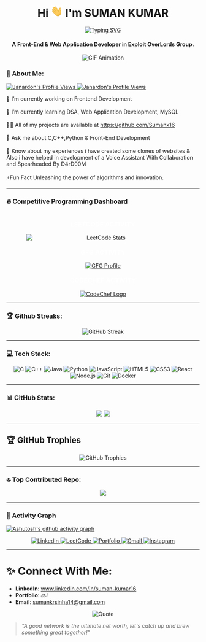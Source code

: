 <h1 align="center">Hi <img src="https://raw.githubusercontent.com/ABSphreak/ABSphreak/master/gifs/Hi.gif" height="30px"> I'm SUMAN KUMAR</h1>

<p align="center">
  <a href="https://git.io/typing-svg">
    <img src="https://readme-typing-svg.demolab.com?font=Rowdies&weight=700&size=27&pause=1000&color=ADD8E6&center=true&vCenter=true&width=435&lines=I+am+a+Web+Developer+%F0%9F%9A%80;I+am+a+Coder+%F0%9F%91%BE;I+am+a+Entrepreneur+%F0%9F%92%A1" alt="Typing SVG" />
  </a>
</p>

<h4 align="center">A Front-End & Web Application Developer in Exploit OverLords Group. </h4>
<div align="center">
     <td align="left" valign="top">      
   </td>
      <td align="right" valign="top">
        <img src="https://user-images.githubusercontent.com/74038190/225813708-98b745f2-7d22-48cf-9150-083f1b00d6c9.gif" width="500" height="300" alt="GIF Animation"/>
      </td>
</div>

### 💫 About Me:
<a href="#">
  <img alt="Janardon's Profile Views" src="https://komarev.com/ghpvc/?username=sumanx16&color=blue" />
</a>
<a href="https://github.com/janardannn?tab=followers">
  <img alt="Janardon's Profile Views" src="https://img.shields.io/github/followers/janardannn.svg?style=flat&label=Follow" />
</a>
</h1>

🔭 I’m currently working on Frontend Development<br><br>🌱 I’m currently learning DSA, Web Application Development, MySQL <br><br>👨‍💻 All of my projects are available at https://github.com/Sumanx16<br><br>💬 Ask me about C,C++,Python & Front-End Development<br><br>📄 Know about my experiences i have created some clones of websites & Also i have helped in development of a Voice Assistant With Collaboration and Spearheaded By D4rD00M <br><br>⚡Fun Fact Unleashing the power of algorithms and innovation.

---

### 🔥 Competitive Programming Dashboard  

<div align="center" style="display: flex; flex-direction: column; align-items: center;">

  <h3 style="color: white;">LEETCODE ACTIVITY</h3>
  <img src="https://leetcard.jacoblin.cool/Sumankr01?theme=dark&ext=activity" width="400px" alt="LeetCode Stats" />

  <h3 style="color: white; margin-top: 20px;">GFG ACTIVITY</h3>
  <a href="https://www.geeksforgeeks.org/user/petersin3z/" target="_blank">
    <img src="https://media.geeksforgeeks.org/gfg-gg-logo.svg" width="150px" alt="GFG Profile" />
  </a>
  
<h3 style="color: white; margin-top: 20px;">CODECHEF ACTIVITY</h3>
<a href="https://www.codechef.com/users/sumankr01" target="_blank">
  <img src="https://cdn.codechef.com/images/cc-logo.svg" width="240px" alt="CodeChef Logo" />
</a>
  
</div>

---

### 🏆 Github Streaks:
<div align="center">
  <img src="https://streak-stats.vercel.app/?user=udit01111&theme=radical&hide_border=true" alt="GitHub Streak" />
</div>

---

### 💻 Tech Stack:
  <div align="center">

  ![C](https://img.shields.io/badge/c-%2300599C.svg?style=for-the-badge&logo=c&logoColor=white) 
  ![C++](https://img.shields.io/badge/c++-%2300599C.svg?style=for-the-badge&logo=c%2B%2B&logoColor=white)
  ![Java](https://img.shields.io/badge/java-%23ED8B00.svg?style=for-the-badge&logo=java&logoColor=white) 
  ![Python](https://img.shields.io/badge/python-3670A0?style=for-the-badge&logo=python&logoColor=ffdd54)
  ![JavaScript](https://img.shields.io/badge/javascript-%23F7DF1E.svg?style=for-the-badge&logo=javascript&logoColor=black)
  ![HTML5](https://img.shields.io/badge/html5-%23E34F26.svg?style=for-the-badge&logo=html5&logoColor=white)
  ![CSS3](https://img.shields.io/badge/css3-%231572B6.svg?style=for-the-badge&logo=css3&logoColor=white)
  ![React](https://img.shields.io/badge/react-%2361DAFB.svg?style=for-the-badge&logo=react&logoColor=black)
  ![Node.js](https://img.shields.io/badge/node.js-%23339933.svg?style=for-the-badge&logo=node.js&logoColor=white)
  ![Git](https://img.shields.io/badge/git-%23F05033.svg?style=for-the-badge&logo=git&logoColor=white)
  ![Docker](https://img.shields.io/badge/docker-%230db7ed.svg?style=for-the-badge&logo=docker&logoColor=white)

</div>

---

### 📊 GitHub Stats:
<div align="center">
    <img width="47%" src="https://github-readme-stats.vercel.app/api?username=Sumanx16&theme=dracula&hide_border=false&include_all_commits=true&count_private=true"/>
    <img width="37%" src="https://github-readme-stats.vercel.app/api/top-langs/?username=Sumanx16&theme=dracula&hide_border=false&include_all_commits=true&count_private=true&layout=compact"/>
</div>

---

## 🏆 GitHub Trophies
<p align="center">
    <img src="https://github-profile-trophy.vercel.app/?username=Sumanx16&theme=gruvbox&no-frame=false&no-bg=false&margin-w=0" alt="GitHub Trophies">
</p>


---

### 🔝 Top Contributed Repo:
<div align="center">
     <img src="https://github-contributor-stats.vercel.app/api?username=Sumanx16&limit=5&theme=dracula&combine_all_yearly_contributions=true"/><br/>
</div>

---

### 🌟 Activity Graph  
[![Ashutosh's github activity graph](https://github-readme-activity-graph.vercel.app/graph?username=sumanx16&theme=github-light)](https://github.com/ashutosh00710/github-readme-activity-graph)


<div align="center">
  
  <a href="https://www.linkedin.com/in/suman-kumar16/" target="_blank">
    <img src="https://img.shields.io/badge/LinkedIn-%230A66C2.svg?style=for-the-badge&logo=linkedin&logoColor=white" alt="LinkedIn"/>
  </a>

  <a href="https://leetcode.com/sumankr01/" target="_blank">
    <img src="https://img.shields.io/badge/LeetCode-%23FFA116.svg?style=for-the-badge&logo=leetcode&logoColor=white" alt="LeetCode"/>
  </a>

  <a href="https://https://sumanx16.github.io//" target="_blank">
    <img src="https://img.shields.io/badge/Portfolio-%23000000.svg?style=for-the-badge&logo=vercel&logoColor=white" alt="Portfolio"/>
  </a>

  <a href="mailto:your-sumankrsinha14@gmail.com" target="_blank">
    <img src="https://img.shields.io/badge/Gmail-D14836?style=for-the-badge&logo=gmail&logoColor=white" alt="Gmail"/>
  </a>

  <a href="https://www.instagram.com/sumansfw/" target="_blank">
    <img src="https://img.shields.io/badge/Instagram-%23E4405F.svg?style=for-the-badge&logo=instagram&logoColor=white" alt="Instagram"/>
  </a>

</div>

---  
  
# ✨ Connect With Me:

- **LinkedIn**: www.linkedin.com/in/suman-kumar16
- **Portfolio**: 🔜!  
- **Email**: sumankrsinha14@gmail.com  


<div align="center">
  <img src="https://quotes-github-readme.vercel.app/api?type=horizontal&theme=gruvbox" alt="Quote"/>
</div>



> *"A good network is the ultimate net worth, let's catch up and brew something great together!"*
